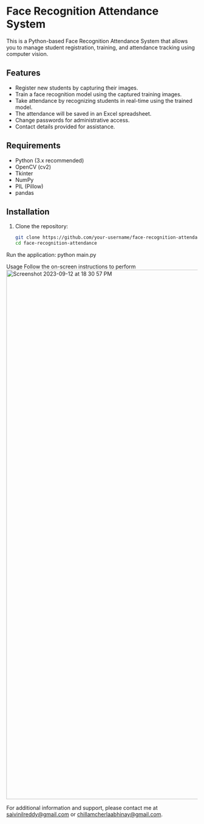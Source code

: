 # Face Recognition Attendance System

This is a Python-based Face Recognition Attendance System that allows you to manage student registration, training, and attendance tracking using computer vision.

## Features

- Register new students by capturing their images.
- Train a face recognition model using the captured training images.
- Take attendance by recognizing students in real-time using the trained model.
- The attendance will be saved in an Excel spreadsheet.
- Change passwords for administrative access.
- Contact details provided for assistance.

## Requirements

- Python (3.x recommended)
- OpenCV (cv2)
- Tkinter
- NumPy
- PIL (Pillow)
- pandas

## Installation

1. Clone the repository:

   ```bash
   git clone https://github.com/your-username/face-recognition-attendance.git
   cd face-recognition-attendance

Run the application:
 python main.py

Usage
Follow the on-screen instructions to perform<img width="1392" alt="Screenshot 2023-09-12 at 18 30 57 PM" src="https://github.com/Vinil-0603/Face--Attendence/blob/18eff4235787233a27eac2d2f0d1477668d4f76f/Screenshot%202023-09-12%20at%206.30.57%20PM.png">

For additional information and support, please contact me at saivinilreddy@gmail.com or chillamcherlaabhinay@gmail.com.
